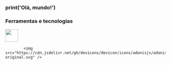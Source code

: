 ### print('Olá, mundo!')


### Ferramentas e tecnologias
<img src="https://cdn.jsdelivr.net/gh/devicons/devicon/icons/adonisjs/adonisjs-original.svg"  width="40" height="40"/>

            <img src="https://cdn.jsdelivr.net/gh/devicons/devicon/icons/adonisjs/adonisjs-original.svg" />
          
